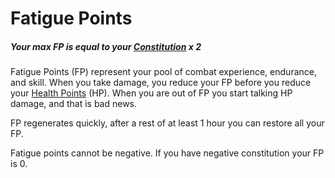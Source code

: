# Fatigue Points

##### Your max FP is equal to your [Constitution](../Chosen%20Statistics/Constitution.md) x 2

Fatigue Points (FP) represent your pool of combat experience, endurance, and skill. When you take damage, you reduce your FP before you reduce your [Health Points](Health%20Points.md) (HP). When you are out of FP you start talking HP damage, and that is bad news. 

FP regenerates quickly, after a rest of at least 1 hour you can restore all your FP.

Fatigue points cannot be negative. If you have negative constitution your FP is 0.